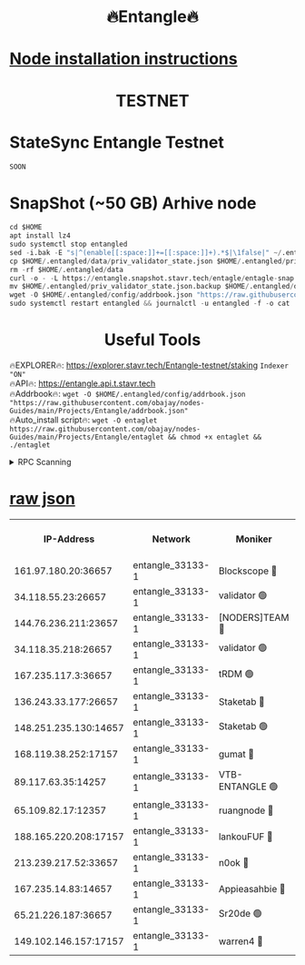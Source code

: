 <h1 align="center"> 🔥Entangle🔥</h1>

[Node installation instructions](https://github.com/obajay/nodes-Guides/tree/main/Projects/Entangle)
=

<h1 align="center"> TESTNET</h1>

# StateSync Entangle Testnet
```python
SOON
```
# SnapShot (~50 GB) Arhive node
```python
cd $HOME
apt install lz4
sudo systemctl stop entangled
sed -i.bak -E "s|^(enable[[:space:]]+=[[:space:]]+).*$|\1false|" ~/.entangled/config/config.toml
cp $HOME/.entangled/data/priv_validator_state.json $HOME/.entangled/priv_validator_state.json.backup
rm -rf $HOME/.entangled/data
curl -o - -L https://entangle.snapshot.stavr.tech/entagle/entagle-snap.tar.lz4 | lz4 -c -d - | tar -x -C $HOME/.entangled --strip-components 2
mv $HOME/.entangled/priv_validator_state.json.backup $HOME/.entangled/data/priv_validator_state.json
wget -O $HOME/.entangled/config/addrbook.json "https://raw.githubusercontent.com/obajay/nodes-Guides/main/Projects/Entangle/addrbook.json"
sudo systemctl restart entangled && journalctl -u entangled -f -o cat
```
 <h1 align="center"> Useful Tools</h1>
 
🔥EXPLORER🔥: https://explorer.stavr.tech/Entangle-testnet/staking        `Indexer "ON"` \
🔥API🔥:      https://entangle.api.t.stavr.tech \
🔥Addrbook🔥: ```wget -O $HOME/.entangled/config/addrbook.json "https://raw.githubusercontent.com/obajay/nodes-Guides/main/Projects/Entangle/addrbook.json"``` \
🔥Auto_install script🔥:  `wget -O entaglet https://raw.githubusercontent.com/obajay/nodes-Guides/main/Projects/Entangle/entaglet && chmod +x entaglet && ./entaglet`


<details>
<summary>RPC Scanning</summary>

<h2 align="center"> We scan nodes in real time every 4 hours. And we provide the final result of RPC endpoints.
We cannot influence the operation of these nodes in any way. </h2>


```python
If Voting Power is higher than 0 --> then the Node is a validator of the network and may be subject to attack and be a potential threat to the chain.
```
```python
We marked such validators with a red symbol
```

</details>

[raw json](https://rpc-check.entangt.stavr.tech/entangt/rpc-entangt-result.json)
=


<table><tr><th>IP-Address</th><th>Network</th><th>Moniker</th><th>Latest Block Height</th><th>Earliest Block Height</th><th>Catching Up</th><th>Tx Index</th><th>Voting Power</th><th>Scan Time</th></tr><tr><td>161.97.180.20:36657</td><td>entangle_33133-1</td><td>Blockscope 🔴</td><td>2134620</td><td>1</td><td>False</td><td>off</td><td>282195498265486</td><td>2024-02-11T11:38:27.449749574UTC</td></tr><tr><td>34.118.55.23:26657</td><td>entangle_33133-1</td><td>validator 🟢</td><td>2134621</td><td>1</td><td>False</td><td>on</td><td>0</td><td>2024-02-11T11:38:28.510066810UTC</td></tr><tr><td>144.76.236.211:23657</td><td>entangle_33133-1</td><td>[NODERS]TEAM 🔴</td><td>2134622</td><td>1</td><td>False</td><td>off</td><td>27053922473610666</td><td>2024-02-11T11:38:38.235338292UTC</td></tr><tr><td>34.118.35.218:26657</td><td>entangle_33133-1</td><td>validator 🟢</td><td>2134623</td><td>1</td><td>False</td><td>on</td><td>0</td><td>2024-02-11T11:38:47.630793406UTC</td></tr><tr><td>167.235.117.3:36657</td><td>entangle_33133-1</td><td>tRDM 🟢</td><td>2134623</td><td>1</td><td>False</td><td>on</td><td>0</td><td>2024-02-11T11:38:47.988244219UTC</td></tr><tr><td>136.243.33.177:26657</td><td>entangle_33133-1</td><td>Staketab 🔴</td><td>2134622</td><td>660001</td><td>False</td><td>on</td><td>148472941833072</td><td>2024-02-11T11:38:38.498181260UTC</td></tr><tr><td>148.251.235.130:14657</td><td>entangle_33133-1</td><td>Staketab 🟢</td><td>2134620</td><td>660801</td><td>False</td><td>on</td><td>0</td><td>2024-02-11T11:38:26.758343345UTC</td></tr><tr><td>168.119.38.252:17157</td><td>entangle_33133-1</td><td>gumat 🔴</td><td>2134621</td><td>962001</td><td>False</td><td>on</td><td>325087392625193</td><td>2024-02-11T11:38:30.831947126UTC</td></tr><tr><td>89.117.63.35:14257</td><td>entangle_33133-1</td><td>VTB-ENTANGLE 🟢</td><td>2134621</td><td>1162001</td><td>False</td><td>off</td><td>0</td><td>2024-02-11T11:38:35.607214625UTC</td></tr><tr><td>65.109.82.17:12357</td><td>entangle_33133-1</td><td>ruangnode 🔴</td><td>2134620</td><td>1312001</td><td>False</td><td>off</td><td>479408299040397</td><td>2024-02-11T11:38:27.851068713UTC</td></tr><tr><td>188.165.220.208:17157</td><td>entangle_33133-1</td><td>lankouFUF 🔴</td><td>2134621</td><td>1910001</td><td>False</td><td>off</td><td>305803377061248</td><td>2024-02-11T11:38:31.173225337UTC</td></tr><tr><td>213.239.217.52:33657</td><td>entangle_33133-1</td><td>n0ok 🔴</td><td>2134620</td><td>2034620</td><td>False</td><td>off</td><td>46579061375574413</td><td>2024-02-11T11:38:42.965917369UTC</td></tr><tr><td>167.235.14.83:14657</td><td>entangle_33133-1</td><td>Appieasahbie 🔴</td><td>2134623</td><td>2042001</td><td>False</td><td>on</td><td>43245466947299815</td><td>2024-02-11T11:38:47.276744291UTC</td></tr><tr><td>65.21.226.187:36657</td><td>entangle_33133-1</td><td>Sr20de 🟢</td><td>2134620</td><td>2049001</td><td>False</td><td>off</td><td>0</td><td>2024-02-11T11:38:27.106201876UTC</td></tr><tr><td>149.102.146.157:17157</td><td>entangle_33133-1</td><td>warren4 🔴</td><td>2134622</td><td>2098001</td><td>False</td><td>on</td><td>484753786532106</td><td>2024-02-11T11:38:37.988846415UTC</td></tr></table>
